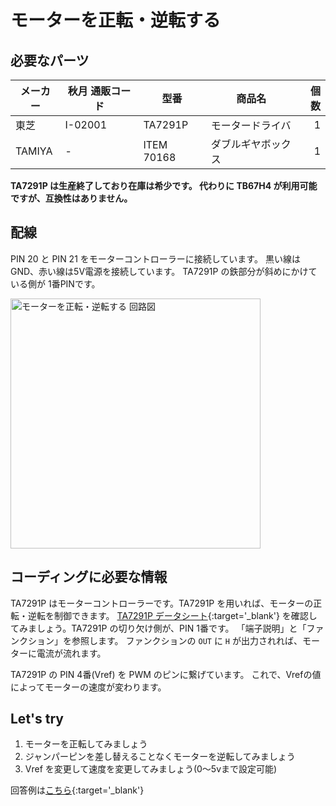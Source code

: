 # モーターを正転・逆転する

## 必要なパーツ

| メーカー | 秋月 通販コード | 型番 | 商品名 | 個数 |
|--|--|--|--|--:|
| 東芝 | I-02001 | TA7291P | モータードライバ | 1 |
| TAMIYA | - | ITEM 70168 | ダブルギヤボックス | 1 |

**TA7291P は生産終了しており在庫は希少です。 代わりに TB67H4 が利用可能ですが、互換性はありません。**

## 配線

PIN 20 と PIN 21 をモーターコントローラーに接続しています。
黒い線は GND、赤い線は5V電源を接続しています。
TA7291P の鉄部分が斜めにかけている側が 1番PINです。

<img src='https://raw.githubusercontent.com/libertyfish-co/ruby-hw/master/images/motor_forward_and_back.png' alt='モーターを正転・逆転する 回路図' width="400" />

## コーディングに必要な情報

TA7291P はモーターコントローラーです。TA7291P を用いれば、モーターの正転・逆転を制御できます。
[TA7291P データシート](https://toshiba.semicon-storage.com/info/docget.jsp?did=16127&prodName=TA7291P){:target='_blank'} を確認してみましょう。TA7291P の切り欠け側が、PIN 1番です。
「端子説明」と「ファンクション」を参照します。
ファンクションの `OUT` に `H` が出力されれば、モーターに電流が流れます。

TA7291P の PIN 4番(Vref) を PWM のピンに繋げています。
これで、Vrefの値によってモーターの速度が変わります。

## Let's try

1. モーターを正転してみましょう
1. ジャンパーピンを差し替えることなくモーターを逆転してみましょう
1. Vref を変更して速度を変更してみましょう(0〜5vまで設定可能)

回答例は[こちら](https://github.com/libertyfish-co/ruby-hw/blob/master/answers/output/motor_forward_and_back/motor_forward_and_back.rb){:target='_blank'}
